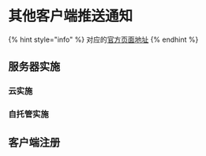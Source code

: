 # 其他客户端推送通知

{% hint style="info" %}
对应的[官方页面地址](https://contributing.bitwarden.com/architecture/deep-dives/push-notifications/non-mobile)
{% endhint %}

## 服务器实施 <a href="#server-implementations" id="server-implementations"></a>

### 云实施 <a href="#cloud-implementation" id="cloud-implementation"></a>

### 自托管实施 <a href="#self-hosted-implementation" id="self-hosted-implementation"></a>

## 客户端注册 <a href="#client-registration" id="client-registration"></a>
